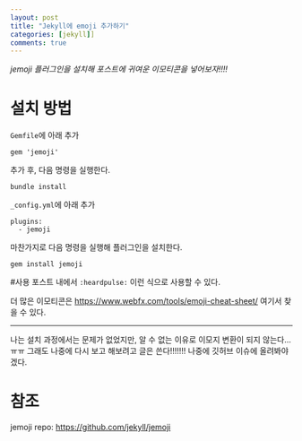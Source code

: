 ```yaml
---
layout: post
title: "Jekyll에 emoji 추가하기"
categories: [jekyll]]
comments: true
---
```


*jemoji 플러그인을 설치해 포스트에 귀여운 이모티콘을 넣어보자!!!!*

# 설치 방법
`Gemfile`에 아래 추가
```
gem 'jemoji'
````
추가 후, 다음 명령을 실행한다. 
```
bundle install
```

`_config.yml`에 아래 추가
```
plugins:
  - jemoji
```
마찬가지로 다음 명령을 실행해 플러그인을 설치한다. 
```
gem install jemoji
```

#사용
포스트 내에서 `:heardpulse:` 이런 식으로 사용할 수 있다.

더 많은 이모티콘은 https://www.webfx.com/tools/emoji-cheat-sheet/ 여기서 찾을 수 있다. 

---

나는 설치 과정에서는 문제가 없었지만, 
알 수 없는 이유로 이모지 변환이 되지 않는다...ㅠㅠ
그래도 나중에 다시 보고 해보려고 글은 쓴다!!!!!!!
나중에 깃허브 이슈에 올려봐야겠다. 

# 참조
jemoji repo: https://github.com/jekyll/jemoji
